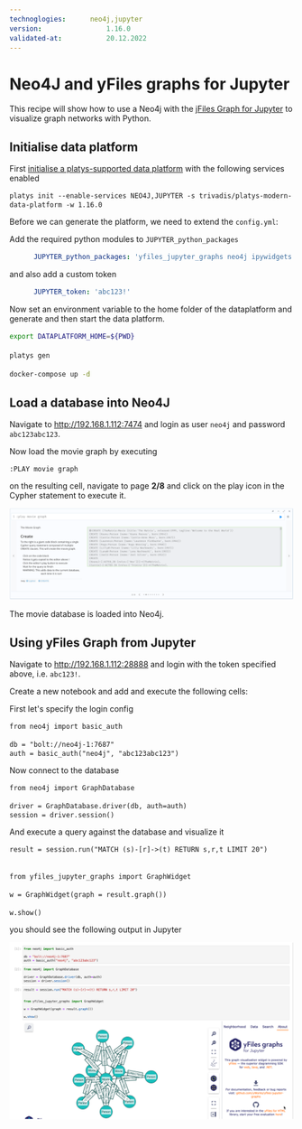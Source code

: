 ```yaml
---
technoglogies:      neo4j,jupyter
version:				1.16.0
validated-at:			20.12.2022
---
```


# Neo4J and yFiles graphs for Jupyter

This recipe will show how to use a Neo4j with the [jFiles Graph for Jupyter](https://www.yworks.com/products/yfiles-graphs-for-jupyter) to visualize graph networks with Python.

## Initialise data platform

First [initialise a platys-supported data platform](../documentation/getting-started) with the following services enabled

```
platys init --enable-services NEO4J,JUPYTER -s trivadis/platys-modern-data-platform -w 1.16.0
```

Before we can generate the platform, we need to extend the `config.yml`:

Add the required python modules to `JUPYTER_python_packages`

```yaml
      JUPYTER_python_packages: 'yfiles_jupyter_graphs neo4j ipywidgets'
```

and also add a custom token

```yaml
      JUPYTER_token: 'abc123!'
```

Now set an environment variable to the home folder of the dataplatform and generate and then start the data platform.

```bash
export DATAPLATFORM_HOME=${PWD}

platys gen

docker-compose up -d
```

## Load a database into Neo4J

Navigate to <http://192.168.1.112:7474> and login as user `neo4j` and password `abc123abc123`.

Now load the movie graph by executing

```
:PLAY movie graph
```

on the resulting cell, navigate to page **2/8** and click on the play icon in the Cypher statement to execute it. 

![](./images/neo4j-movie-graph.png)

The movie database is loaded into Neo4j.

## Using yFiles Graph from Jupyter

Navigate to <http://192.168.1.112:28888> and login with the token specified above, i.e. `abc123!`.

Create a new notebook and add and execute the following cells:


First let's specify the login config

```cypher
from neo4j import basic_auth

db = "bolt://neo4j-1:7687"
auth = basic_auth("neo4j", "abc123abc123")
```

Now connect to the database

```cypher
from neo4j import GraphDatabase

driver = GraphDatabase.driver(db, auth=auth)
session = driver.session()
```

And execute a query against the database and visualize it


```cypher
result = session.run("MATCH (s)-[r]->(t) RETURN s,r,t LIMIT 20")


from yfiles_jupyter_graphs import GraphWidget

w = GraphWidget(graph = result.graph())

w.show()
```

you should see the following output in Jupyter

![](./images/jupyter-yfiles-graph.png)